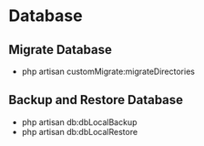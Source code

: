 
# Database

## Migrate Database
- php artisan customMigrate:migrateDirectories

## Backup and Restore Database

- php artisan db:dbLocalBackup
- php artisan db:dbLocalRestore
